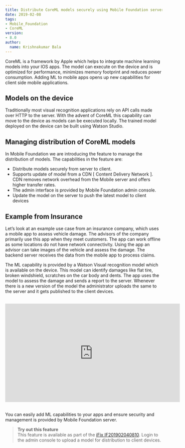 ```yaml
---
title: Distribute CoreML models securely using Mobile Foundation server
date: 2019-02-08
tags:
- Mobile_Foundation
- CoreML
version:
- 8.0
author:
  name: Krishnakumar Bala
---
```

CoreML is a framework by Apple which helps to integrate machine learning models into your IOS apps. The model can execute on the device and is optimized for performance, minimizes memory footprint and reduces power consumption. Adding ML to mobile apps opens up new capabilities for client side mobile applications.

## Models on the device

Traditionally most visual recognition applications rely on API calls made over HTTP to the server. With the advent of CoreML this capability can move to the device as models can be executed locally.  The trained model deployed on the device can be built using Watson Studio.

## Managing distribution of CoreML models

In Mobile Foundation we are introducing the feature to manage the distribution of models.  The capabilities in the feature are:
* Distribute models securely from server to client.
* Supports update of model from a CDN [ Content Delivery Network ]. CDN removes network overhead from  the Mobile server and offers higher transfer rates.
* The admin interface is provided by Mobile Foundation admin console.
* Update the model on the server to push the latest model to client devices

## Example from Insurance

Let’s look at an example use case from an insurance company, which uses a mobile app to assess vehicle damage.  The advisors of the company primarily use this app when they meet customers.  The app can work offline as some locations do not have network connectivity.  Using the app an advisor can take images of the vehicle and assess the damage. The backend server receives the data from the mobile app to process claims.   

The ML capability is provided by a Watson Visual recognition model which is available on the device. This model can identify damages like flat tire, broken windshield, scratches on the car body and dents.  The app uses the model to assess the damage and sends a report to the server.  Whenever there is a new version of the model the administrator uploads the same to the server and it gets published to the client devices.

<br/>
<div class="sizer">
    <div class="embed-responsive embed-responsive-16by9">
        <iframe width="560" height="315" src="https://www.youtube.com/embed/5R8OCpWnQeI?rel=0&amp;showinfo=0" frameborder="0" allow="autoplay; encrypted-media" allowfullscreen></iframe>
    </div>
</div>
<br/>

You can easily add ML capabilities to your apps and ensure security and management is provided by Mobile Foundation server.

>**Try out this feature**<br/>
This feature is available as part of the [iFix IF201902040810](https://mobilefirstplatform.ibmcloud.com/blog/2018/05/18/8-0-master-ifix-release/).  Login to the admin console to upload a model for distribution to client devices.

